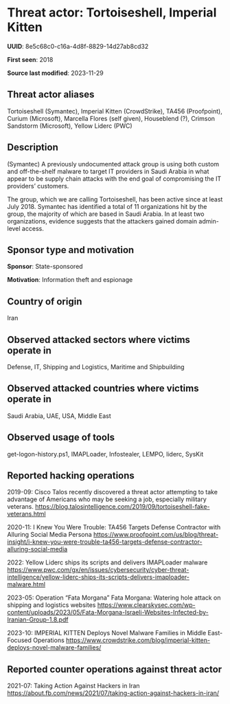 # Threat actor: Tortoiseshell, Imperial Kitten

**UUID**: 8e5c68c0-c16a-4d8f-8829-14d27ab8cd32

**First seen**: 2018

**Source last modified**: 2023-11-29

## Threat actor aliases

Tortoiseshell (Symantec), Imperial Kitten (CrowdStrike), TA456 (Proofpoint), Curium (Microsoft), Marcella Flores (self given), Houseblend (?), Crimson Sandstorm (Microsoft), Yellow Liderc (PWC)

## Description

(Symantec) A previously undocumented attack group is using both custom and off-the-shelf malware to target IT providers in Saudi Arabia in what appear to be supply chain attacks with the end goal of compromising the IT providers’ customers.

The group, which we are calling Tortoiseshell, has been active since at least July 2018. Symantec has identified a total of 11 organizations hit by the group, the majority of which are based in Saudi Arabia. In at least two organizations, evidence suggests that the attackers gained domain admin-level access.

## Sponsor type and motivation

**Sponsor**: State-sponsored

**Motivation**: Information theft and espionage


## Country of origin

Iran

## Observed attacked sectors where victims operate in

Defense, IT, Shipping and Logistics, Maritime and Shipbuilding

## Observed attacked countries where victims operate in

Saudi Arabia, UAE, USA, Middle East

## Observed usage of tools

get-logon-history.ps1, IMAPLoader, Infostealer, LEMPO, liderc, SysKit

## Reported hacking operations

2019-09: Cisco Talos recently discovered a threat actor attempting to take advantage of Americans who may be seeking a job, especially military veterans.
https://blog.talosintelligence.com/2019/09/tortoiseshell-fake-veterans.html

2020-11: I Knew You Were Trouble: TA456 Targets Defense Contractor with Alluring Social Media Persona
https://www.proofpoint.com/us/blog/threat-insight/i-knew-you-were-trouble-ta456-targets-defense-contractor-alluring-social-media

2022: Yellow Liderc ships its scripts and delivers IMAPLoader malware
https://www.pwc.com/gx/en/issues/cybersecurity/cyber-threat-intelligence/yellow-liderc-ships-its-scripts-delivers-imaploader-malware.html

2023-05: Operation “Fata Morgana”
Fata Morgana: Watering hole attack on shipping and logistics websites
https://www.clearskysec.com/wp-content/uploads/2023/05/Fata-Morgana-Israeli-Websites-Infected-by-Iranian-Group-1.8.pdf

2023-10: IMPERIAL KITTEN Deploys Novel Malware Families in Middle East-Focused Operations
https://www.crowdstrike.com/blog/imperial-kitten-deploys-novel-malware-families/

## Reported counter operations against threat actor

2021-07: Taking Action Against Hackers in Iran
https://about.fb.com/news/2021/07/taking-action-against-hackers-in-iran/



